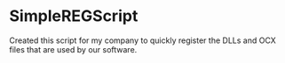 # SimpleREGScript
Created this script for my company to quickly register the DLLs and OCX files that are used by our software. 
